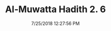 ---
title        : "Al-Muwatta Hadith 2. 6"
date         : 7/25/2018 12:27:56 PM
draft        : false
type         : "hadith"
layout       : "hadith"
BookCode     : "AMH"
VolumeNumber : "2"
HadithNumber : "6"
categories  :  ["Purity - How to Do Wudu"]
---
